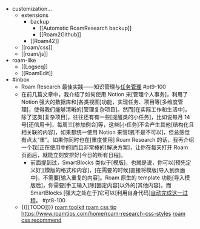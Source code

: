 - customization...
    - extensions
        - backup
            - [[Automatic RoamResearch backup]]
            - [[Roam2Github]]
        - [[Roam42]]
    - [[roam/css]]
    - [[roam/js]]
- roam-like
    - [[Logseq]]
    - [[RoamEdit]]
- #inbox
    - Roam Research 最佳实践——知识管理与[任务管理](https://www.zhihu.com/question/384453977/answer/1817476739) #pt9-100
    - 在前几篇文章中，我介绍了如何使用 Notion 来[管理个人事务]，利用了 Notion 强大的数据库和[各类视图]功能，实现任务、项目等[多维度管理]，使得我们能够清晰的[管理复杂项目]。然而[在实际工作和生活中]，除了这类[复杂项目]，往往还有有一些[提醒类的小任务]，比如说每月 14 号[还信用卡]，每周三[参加例会]等，这些[小任务]不会产生其他[结构化且相关联的内容]，如果都统一使用 Notion 来管理[不是不可以]，但总感觉有点太“重”。如果你同时也在[重度使用] Roam Research 的话，我再介绍一个我[正在使用中的]而且非常棒的[解决方案]，让你在每天打开 Roam 页面后，就能立刻安排好[今日的所有日程]。
        - 前面提到过，SmartBlocks 类似于[模版]，也就是说，你可以[预先定义好][模版的格式和内容]，[在需要的时候]直接将模版[导入到页面中]，不需要[输入重复的内容]。Roam 原生的 template 功能[导入模版后]，你需要[手工输入]除[固定内容]以外的[其他内容]。而 SmartBlocks [强大之处在于]它可以[利用自身代码][自动完成这一过程](https://zhuanlan.zhihu.com/p/362597580)。 #pt8-100
    - {{[[TODO]]}} [roam toolkit](https://chrome.google.com/webstore/detail/roam-toolkit/ebckolanhdjilblnkcgcgifaikppnhba) 
[roam css tip](https://www.notion.so/Roam-CSS-d8d781a01a3b4fd9a46d5fb2dd10e7c6) 
https://www.roamtips.com/home/roam-research-css-styles
[roam css recommend](https://nesslabs.com/the-best-css-themes-for-roam-research)
